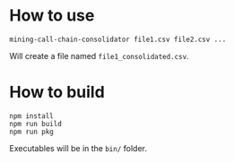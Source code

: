 # How to use

```
mining-call-chain-consolidator file1.csv file2.csv ...
```
Will create a file named `file1_consolidated.csv`.

# How to build

```
npm install
npm run build
npm run pkg
```
Executables will be in the `bin/` folder.